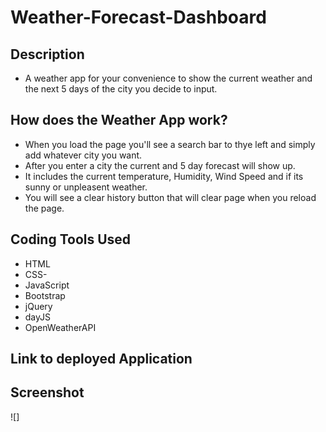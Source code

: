 # Weather-Forecast-Dashboard

## Description
- A weather app for your convenience to show the current weather and the next 5 days of the city you decide to input. 

## How does the Weather App work? 
- When you load the page you'll see a search bar to thye left and simply add whatever city you want.
- After you enter a city the current and 5 day forecast will show up. 
- It includes the current temperature, Humidity, Wind Speed and if its sunny or unpleasent weather. 
- You will see a clear history button that will clear page when you reload the page. 

## Coding Tools Used
- HTML
- CSS-
- JavaScript
- Bootstrap
- jQuery
- dayJS
- OpenWeatherAPI

## Link to deployed Application

## Screenshot
![]